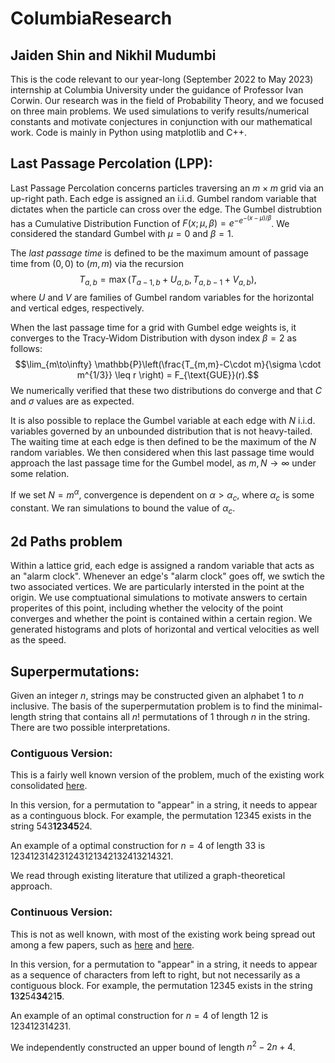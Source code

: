# ColumbiaResearch 
## Jaiden Shin and Nikhil Mudumbi

This is the code relevant to our year-long (September 2022 to May 2023) internship at Columbia University under the guidance of Professor Ivan Corwin. 
Our research was in the field of Probability Theory, and we focused on three main problems. We used simulations to verify results/numerical constants and motivate conjectures in conjunction with our mathematical work. Code is mainly in Python using matplotlib and C++.
## Last Passage Percolation (LPP):

Last Passage Percolation concerns particles traversing an $m \times m$ grid via an up-right path. Each edge is assigned an i.i.d. Gumbel random variable that dictates when the particle can cross over the edge. The Gumbel distrubtion has a Cumulative Distribution Function of $F(x;\mu,\beta) = e^{-e^{-(x-\mu)/\beta}}$. We considered the standard Gumbel with $\mu = 0$ and $\beta = 1$. 

The *last passage time* is defined to be the maximum amount of passage time from $(0,0)$ to $(m,m)$ via the recursion $$T_{a,b} = \max(T_{a-1,b} + U_{a,b}, T_{a,b-1} + V_{a,b}),$$ where $U$ and $V$ are families of Gumbel random variables for the horizontal and vertical edges, respectively.

When the last passage time for a grid with Gumbel edge weights is, it converges to the Tracy-Widom Distribution with dyson index $\beta = 2$ as follows: 
$$\lim_{m\to\infty} \mathbb{P}\left(\frac{T_{m,m}-C\cdot m}{\sigma \cdot m^{1/3}} \leq r \right) = F_{\text{GUE}}(r).$$
We numerically verified that these two distributions do converge and that $C$ and $\sigma$ values are as expected.

It is also possible to replace the Gumbel variable at each edge with $N$ i.i.d. variables governed by an unbounded distribution that is not heavy-tailed. The waiting time at each edge is then defined to be the maximum of the $N$ random variables. We then considered when this last passage time would approach the last passage time for the Gumbel model, as $m,N \to \infty$ under some relation. 

If we set $N = m^\alpha$, convergence is dependent on $\alpha > \alpha_c$, where $\alpha_c$ is some constant. We ran simulations to bound the value of $\alpha_c$. 

## 2d Paths problem
Within a lattice grid, each edge is assigned a random variable that acts as an "alarm clock". Whenever an edge's "alarm clock" goes off, we swtich the two associated vertices. We are particularly intersted in the point at the origin. We use comptuational simulations to motivate answers to certain properites of this point, including whether the velocity of the point converges and whether the point is contained within a certain region. We generated histograms and plots of horizontal and vertical velocities as well as the speed.

## Superpermutations:
Given an integer $n$, strings may be constructed given an alphabet $1$ to $n$ inclusive. The basis of the 
superpermutation problem is to find the minimal-length string that contains all $n!$ permutations of $1$ through $n$ in the string. 
There are two possible interpretations.

### Contiguous Version:

This is a fairly well known version of the problem, much of the existing work consolidated [here](https://www.gregegan.net/SCIENCE/Superpermutations/Superpermutations.html).

In this version, for a permutation to "appear" in a string, it needs to appear as a continguous block. For example, the permutation 12345 exists in the string 543**12345**24. 

An example of a optimal construction for $n=4$ of length $33$ is $123412314231243121342132413214321$. 

We read through existing literature that utilized a graph-theoretical approach. 

### Continuous Version:

This is not as well known, with most of the existing work being spread out among a few papers, such as [here](https://www.combinatorics.org/ojs/index.php/eljc/article/view/v19i4p31) and [here](https://www.sciencedirect.com/science/article/pii/0097316576900571). 

In this version, for a permutation to "appear" in a string, it needs to appear as a sequence of characters from left to right, but not necessarily as a contiguous block. For example, the permutation 12345 exists in the string **1**3**2**54**34**21**5**.

An example of an optimal construction for $n=4$ of length $12$ is $123412314231$.

We independently constructed an upper bound of length $n^2-2n+4$. 
